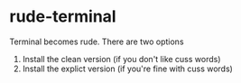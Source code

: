 # rude-terminal
Terminal becomes rude.
There are two options
1. Install the clean version (if you don't like cuss words)
2. Install the explict version (if you're fine with cuss words)
